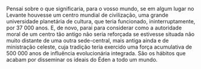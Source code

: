 ﻿Pensai sobre o que significaria, para o vosso mundo, se em algum lugar no Levante houvesse um centro mundial de civilização, uma grande universidade planetária de cultura, que teria funcionado, ininterruptamente, por 37 000 anos. E, de novo, parai para considerar como a autoridade moral de um centro tão antigo não seria reforçada se estivesse situada não muito distante de uma outra sede-central, mais antiga ainda e de ministração celeste, cuja tradição teria exercido uma força acumulativa de 500 000 anos de influência evolucionária integrada. São os hábitos que acabam por disseminar os ideais do Éden a todo um mundo.